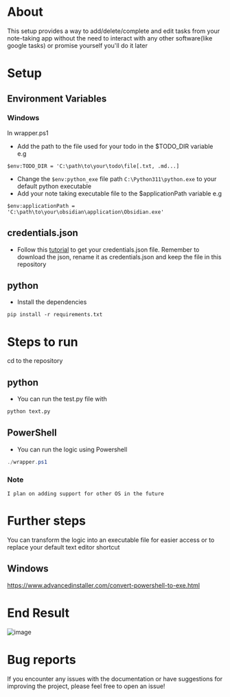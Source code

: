 # About
This setup provides a way to add/delete/complete and edit tasks from your note-taking app without the need to interact with any other software(like google tasks) or promise yourself you'll do it later

# Setup
## Environment Variables
### Windows
In wrapper.ps1
- Add the path to the file used for your todo in the $TODO_DIR variable
e.g
```
$env:TODO_DIR = 'C:\path\to\your\todo\file[.txt, .md...]
```
- Change the `$env:python_exe` file path ``C:\Python311\python.exe`` to your default python executable
- Add your note taking executable file to the $applicationPath variable
e.g
```
$env:applicationPath = 'C:\path\to\your\obsidian\application\Obsidian.exe'
```

## credentials.json
- Follow this [tutorial](https://developers.google.com/workspace/guides/create-credentials#desktop-app) to get your credentials.json file. Remember to download the json, rename it as credentials.json and keep the file in this repository

## python
- Install the dependencies
```
pip install -r requirements.txt
```

# Steps to run
cd to the repository
## python
- You can run the test.py file with
```bash
python text.py
```
## PowerShell
- You can run the logic using Powershell
```PowerShell
./wrapper.ps1
```
### Note
```
I plan on adding support for other OS in the future
```

# Further steps
You can transform the logic into an executable file for easier access or to replace your default text editor shortcut

## Windows
https://www.advancedinstaller.com/convert-powershell-to-exe.html

# End Result
![image](https://github.com/Tayomide/markdown-task/assets/70061548/2e3d5d8b-0662-466d-b5f1-dadd26dc2212)

# Bug reports
If you encounter any issues with the documentation or have suggestions for improving the project, please feel free to open an issue!
